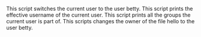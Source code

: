 This script switches the current user to the user betty.
This script prints the effective username of the current user.
This script prints all the groups the current user is part of.
This scripts changes the owner of the file hello to the user betty.
